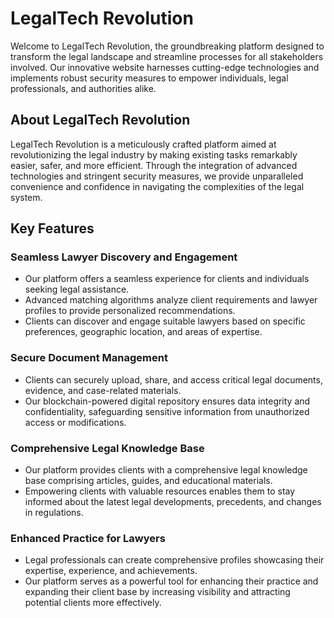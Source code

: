 # LegalTech Revolution

Welcome to LegalTech Revolution, the groundbreaking platform designed to transform the legal landscape and streamline processes for all stakeholders involved. Our innovative website harnesses cutting-edge technologies and implements robust security measures to empower individuals, legal professionals, and authorities alike.

## About LegalTech Revolution

LegalTech Revolution is a meticulously crafted platform aimed at revolutionizing the legal industry by making existing tasks remarkably easier, safer, and more efficient. Through the integration of advanced technologies and stringent security measures, we provide unparalleled convenience and confidence in navigating the complexities of the legal system.

## Key Features

### Seamless Lawyer Discovery and Engagement

- Our platform offers a seamless experience for clients and individuals seeking legal assistance.
- Advanced matching algorithms analyze client requirements and lawyer profiles to provide personalized recommendations.
- Clients can discover and engage suitable lawyers based on specific preferences, geographic location, and areas of expertise.

### Secure Document Management

- Clients can securely upload, share, and access critical legal documents, evidence, and case-related materials.
- Our blockchain-powered digital repository ensures data integrity and confidentiality, safeguarding sensitive information from unauthorized access or modifications.

### Comprehensive Legal Knowledge Base

- Our platform provides clients with a comprehensive legal knowledge base comprising articles, guides, and educational materials.
- Empowering clients with valuable resources enables them to stay informed about the latest legal developments, precedents, and changes in regulations.

### Enhanced Practice for Lawyers

- Legal professionals can create comprehensive profiles showcasing their expertise, experience, and achievements.
- Our platform serves as a powerful tool for enhancing their practice and expanding their client base by increasing visibility and attracting potential clients more effectively.





